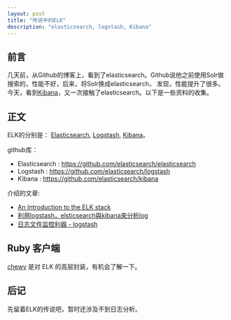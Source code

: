 ```yaml
---
layout: post
title: "传说中的ELK"
description: "elasticsearch, logstash, Kibana"
---
```


## 前言

几天前，从Github的博客上，看到了elasticsearch。Github说他之前使用Solr做搜索的，性能不好，后来，将Solr换成elasticsearch，
发现，性能提升了很多。今天，看到[Kibana](http://www.oschina.net/p/kibana)，又一次接触了elasticsearch。以下是一些资料的收集。

## 正文

ELK的分别是： [Elasticsearch](http://www.elasticsearch.org/overview/elkdownloads/), [Logstash](http://logstash.net/), [Kibana](http://www.elasticsearch.org/overview/kibana/)。

github库： 

* Elasticsearch :  <https://github.com/elasticsearch/elasticsearch>
* Logstash :  <https://github.com/elasticsearch/logstash>
* Kibana :  <https://github.com/elasticsearch/kibana>

介绍的文章: 

* [An Introduction to the ELK stack](http://www.elasticsearch.com/webinars/introduction-elk-stack)
* [利用logstash，elsticsearch與kibana來分析log](http://www.evanlin.com/using-logstash-elsticsearch-and-kibana/)
* [日志文件监控利器 - logstash](http://blog.csdn.net/hljlzc2007/article/details/17392815)

## Ruby 客户端

[chewy](https://github.com/toptal/chewy) 是对 ELK 的高层封装，有机会了解一下。

## 后记

先留着ELK的传说吧，暂时还涉及不到日志分析。
